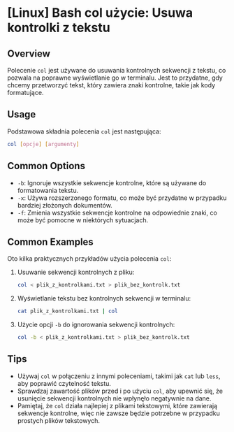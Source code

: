 # [Linux] Bash col użycie: Usuwa kontrolki z tekstu

## Overview
Polecenie `col` jest używane do usuwania kontrolnych sekwencji z tekstu, co pozwala na poprawne wyświetlanie go w terminalu. Jest to przydatne, gdy chcemy przetworzyć tekst, który zawiera znaki kontrolne, takie jak kody formatujące.

## Usage
Podstawowa składnia polecenia `col` jest następująca:

```bash
col [opcje] [argumenty]
```

## Common Options
- `-b`: Ignoruje wszystkie sekwencje kontrolne, które są używane do formatowania tekstu.
- `-x`: Używa rozszerzonego formatu, co może być przydatne w przypadku bardziej złożonych dokumentów.
- `-f`: Zmienia wszystkie sekwencje kontrolne na odpowiednie znaki, co może być pomocne w niektórych sytuacjach.

## Common Examples
Oto kilka praktycznych przykładów użycia polecenia `col`:

1. Usuwanie sekwencji kontrolnych z pliku:
   ```bash
   col < plik_z_kontrolkami.txt > plik_bez_kontrolk.txt
   ```

2. Wyświetlanie tekstu bez kontrolnych sekwencji w terminalu:
   ```bash
   cat plik_z_kontrolkami.txt | col
   ```

3. Użycie opcji `-b` do ignorowania sekwencji kontrolnych:
   ```bash
   col -b < plik_z_kontrolkami.txt > plik_bez_kontrolk.txt
   ```

## Tips
- Używaj `col` w połączeniu z innymi poleceniami, takimi jak `cat` lub `less`, aby poprawić czytelność tekstu.
- Sprawdzaj zawartość plików przed i po użyciu `col`, aby upewnić się, że usunięcie sekwencji kontrolnych nie wpłynęło negatywnie na dane.
- Pamiętaj, że `col` działa najlepiej z plikami tekstowymi, które zawierają sekwencje kontrolne, więc nie zawsze będzie potrzebne w przypadku prostych plików tekstowych.